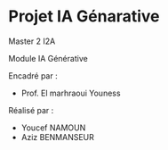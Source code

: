 # Projet IA Génarative

Master 2 I2A

Module IA Générative

Encadré par : 

- Prof. El marhraoui Youness

Réalisé par : 

- Youcef NAMOUN
- Aziz BENMANSEUR
